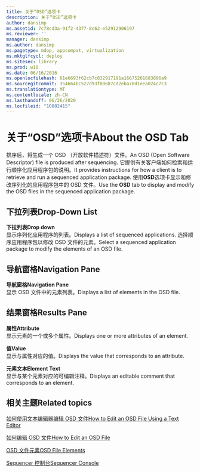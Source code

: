 ```yaml
---
title: 关于“OSD”选项卡
description: 关于“OSD”选项卡
author: dansimp
ms.assetid: 7c78cd3a-91f2-4377-8c62-e52912906197
ms.reviewer: ''
manager: dansimp
ms.author: dansimp
ms.pagetype: mdop, appcompat, virtualization
ms.mktglfcycl: deploy
ms.sitesec: library
ms.prod: w10
ms.date: 06/16/2016
ms.openlocfilehash: 61e6693f62cb7c832917191a16675201683896a9
ms.sourcegitcommit: 354664bc527d93f80687cd2eba70d1eea024c7c3
ms.translationtype: MT
ms.contentlocale: zh-CN
ms.lasthandoff: 06/26/2020
ms.locfileid: "10802415"
---
```

# <span data-ttu-id="304b8-103">关于“OSD”选项卡</span><span class="sxs-lookup"><span data-stu-id="304b8-103">About the OSD Tab</span></span>


<span data-ttu-id="304b8-104">排序后，将生成一个 OSD （开放软件描述符）文件。</span><span class="sxs-lookup"><span data-stu-id="304b8-104">An OSD (Open Software Descriptor) file is produced after sequencing.</span></span> <span data-ttu-id="304b8-105">它提供有关客户端如何检索和运行顺序化应用程序包的说明。</span><span class="sxs-lookup"><span data-stu-id="304b8-105">It provides instructions for how a client is to retrieve and run a sequenced application package.</span></span> <span data-ttu-id="304b8-106">使用**OSD**选项卡显示和修改序列化的应用程序包中的 OSD 文件。</span><span class="sxs-lookup"><span data-stu-id="304b8-106">Use the **OSD** tab to display and modify the OSD files in the sequenced application package.</span></span>

## <span data-ttu-id="304b8-107">下拉列表</span><span class="sxs-lookup"><span data-stu-id="304b8-107">Drop-Down List</span></span>


<a href="" id="drop-down"></a>**<span data-ttu-id="304b8-108">下拉列表</span><span class="sxs-lookup"><span data-stu-id="304b8-108">Drop down</span></span>**  
<span data-ttu-id="304b8-109">显示序列化应用程序的列表。</span><span class="sxs-lookup"><span data-stu-id="304b8-109">Displays a list of sequenced applications.</span></span> <span data-ttu-id="304b8-110">选择顺序应用程序包以修改 OSD 文件的元素。</span><span class="sxs-lookup"><span data-stu-id="304b8-110">Select a sequenced application package to modify the elements of an OSD file.</span></span>

## <span data-ttu-id="304b8-111">导航窗格</span><span class="sxs-lookup"><span data-stu-id="304b8-111">Navigation Pane</span></span>


<a href="" id="navigation-pane"></a>**<span data-ttu-id="304b8-112">导航窗格</span><span class="sxs-lookup"><span data-stu-id="304b8-112">Navigation Pane</span></span>**  
<span data-ttu-id="304b8-113">显示 OSD 文件中的元素列表。</span><span class="sxs-lookup"><span data-stu-id="304b8-113">Displays a list of elements in the OSD file.</span></span>

## <span data-ttu-id="304b8-114">结果窗格</span><span class="sxs-lookup"><span data-stu-id="304b8-114">Results Pane</span></span>


<a href="" id="attribute"></a>**<span data-ttu-id="304b8-115">属性</span><span class="sxs-lookup"><span data-stu-id="304b8-115">Attribute</span></span>**  
<span data-ttu-id="304b8-116">显示元素的一个或多个属性。</span><span class="sxs-lookup"><span data-stu-id="304b8-116">Displays one or more attributes of an element.</span></span>

<a href="" id="value"></a>**<span data-ttu-id="304b8-117">值</span><span class="sxs-lookup"><span data-stu-id="304b8-117">Value</span></span>**  
<span data-ttu-id="304b8-118">显示与属性对应的值。</span><span class="sxs-lookup"><span data-stu-id="304b8-118">Displays the value that corresponds to an attribute.</span></span>

<a href="" id="element-text"></a>**<span data-ttu-id="304b8-119">元素文本</span><span class="sxs-lookup"><span data-stu-id="304b8-119">Element Text</span></span>**  
<span data-ttu-id="304b8-120">显示与某个元素对应的可编辑注释。</span><span class="sxs-lookup"><span data-stu-id="304b8-120">Displays an editable comment that corresponds to an element.</span></span>

## <span data-ttu-id="304b8-121">相关主题</span><span class="sxs-lookup"><span data-stu-id="304b8-121">Related topics</span></span>


[<span data-ttu-id="304b8-122">如何使用文本编辑器编辑 OSD 文件</span><span class="sxs-lookup"><span data-stu-id="304b8-122">How to Edit an OSD File Using a Text Editor</span></span>](how-to-edit-an-osd-file-using-a-text-editor.md)

[<span data-ttu-id="304b8-123">如何编辑 OSD 文件</span><span class="sxs-lookup"><span data-stu-id="304b8-123">How to Edit an OSD File</span></span>](how-to-edit-an-osd-file.md)

[<span data-ttu-id="304b8-124">OSD 文件元素</span><span class="sxs-lookup"><span data-stu-id="304b8-124">OSD File Elements</span></span>](osd-file-elements.md)

[<span data-ttu-id="304b8-125">Sequencer 控制台</span><span class="sxs-lookup"><span data-stu-id="304b8-125">Sequencer Console</span></span>](sequencer-console.md)

 

 





